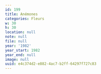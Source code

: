```yaml
---
id: 199
title: Anémones
categories: Fleurs
w: 30
h: 30
location: null
note: null
file: null
year: '1982'
year_start: 1982
year_end: null
image: null
uuid: e4c374d2-e882-4ac7-b2ff-64297f727c83
---
```


